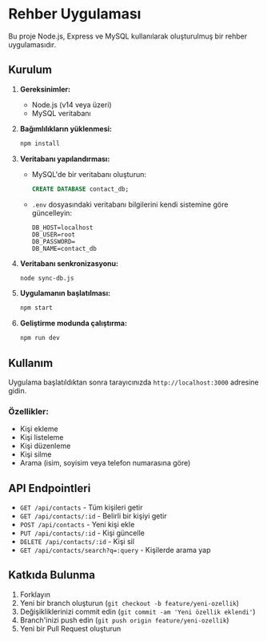 # Rehber Uygulaması

Bu proje Node.js, Express ve MySQL kullanılarak oluşturulmuş bir rehber uygulamasıdır.

## Kurulum

1. **Gereksinimler:**
   - Node.js (v14 veya üzeri)
   - MySQL veritabanı

2. **Bağımlılıkların yüklenmesi:**
   ```bash
   npm install
   ```

3. **Veritabanı yapılandırması:**
   - MySQL'de bir veritabanı oluşturun:
     ```sql
     CREATE DATABASE contact_db;
     ```
   - `.env` dosyasındaki veritabanı bilgilerini kendi sistemine göre güncelleyin:
     ```
     DB_HOST=localhost
     DB_USER=root
     DB_PASSWORD=
     DB_NAME=contact_db
     ```

4. **Veritabanı senkronizasyonu:**
   ```bash
   node sync-db.js
   ```

5. **Uygulamanın başlatılması:**
   ```bash
   npm start
   ```

6. **Geliştirme modunda çalıştırma:**
   ```bash
   npm run dev
   ```

## Kullanım

Uygulama başlatıldıktan sonra tarayıcınızda `http://localhost:3000` adresine gidin.

### Özellikler:
- Kişi ekleme
- Kişi listeleme
- Kişi düzenleme
- Kişi silme
- Arama (isim, soyisim veya telefon numarasına göre)

## API Endpointleri

- `GET /api/contacts` - Tüm kişileri getir
- `GET /api/contacts/:id` - Belirli bir kişiyi getir
- `POST /api/contacts` - Yeni kişi ekle
- `PUT /api/contacts/:id` - Kişi güncelle
- `DELETE /api/contacts/:id` - Kişi sil
- `GET /api/contacts/search?q=:query` - Kişilerde arama yap

## Katkıda Bulunma

1. Forklayın
2. Yeni bir branch oluşturun (`git checkout -b feature/yeni-ozellik`)
3. Değişikliklerinizi commit edin (`git commit -am 'Yeni özellik eklendi'`)
4. Branch'inizi push edin (`git push origin feature/yeni-ozellik`)
5. Yeni bir Pull Request oluşturun